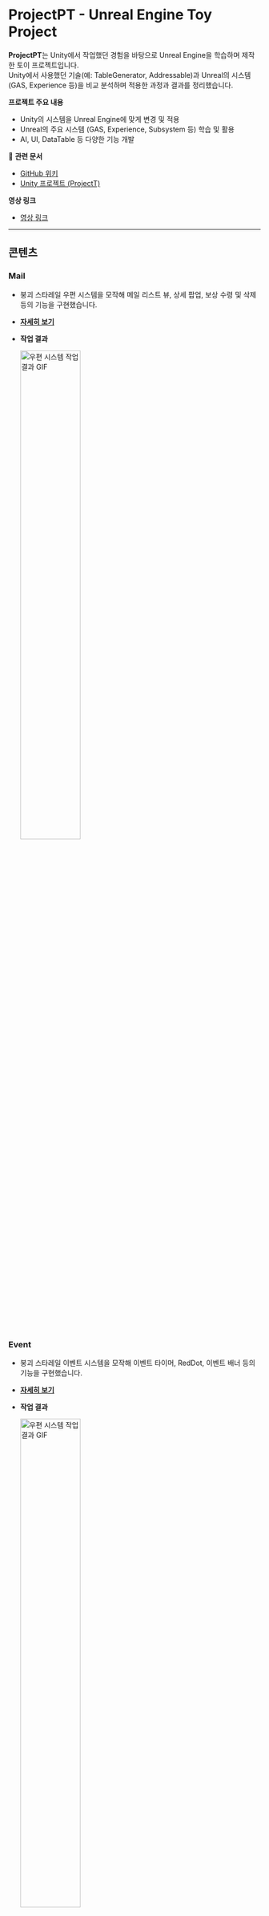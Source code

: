 # ProjectPT - Unreal Engine Toy Project

**ProjectPT**는 Unity에서 작업했던 경험을 바탕으로 Unreal Engine을 학습하며 제작한 토이 프로젝트입니다.  
Unity에서 사용했던 기술(예: TableGenerator, Addressable)과 Unreal의 시스템(GAS, Experience 등)을 비교 분석하며 적용한 과정과 결과를 정리했습니다.

**프로젝트 주요 내용**
- Unity의 시스템을 Unreal Engine에 맞게 변경 및 적용
- Unreal의 주요 시스템 (GAS, Experience, Subsystem 등) 학습 및 활용
- AI, UI, DataTable 등 다양한 기능 개발

🔗 **관련 문서**
- [ GitHub 위키](https://github.com/osy9611/ProjectPT/wiki)
- [ Unity 프로젝트 (ProjectT)](https://github.com/osy9611/ProjectT)

**영상 링크**
- [ 영상 링크 ](https://youtu.be/AaxhsxUV9HY)

---

## 콘텐츠

### Mail
- 붕괴 스타레일 우편 시스템을 모작해 메일 리스트 뷰, 상세 팝업, 보상 수령 및 삭제 등의 기능을 구현했습니다.
- **[자세히 보기](https://github.com/osy9611/ProjectPT/wiki/Mail)**
- **작업 결과**

  <a href="https://github.com/osy9611/ProjectPT/wiki/Mail">
    <img src="https://github.com/user-attachments/assets/de08e167-ad53-49b5-b85b-f5280df9bf9c" width="50%" height="50%" alt="우편 시스템 작업 결과 GIF">
  </a>

### Event
- 붕괴 스타레일 이벤트 시스템을 모작해 이벤트 타이머, RedDot, 이벤트 배너 등의 기능을 구현했습니다.
- **[자세히 보기](https://github.com/osy9611/ProjectPT/wiki/Event)**
- **작업 결과**

  <a href="https://github.com/osy9611/ProjectPT/wiki/Event">
    <img src="https://github.com/user-attachments/assets/5df4f67d-9a0f-4b9f-8fdb-1de4435dd548" width="50%" height="50%" alt="우편 시스템 작업 결과 GIF">
  </a>

## 주요 시스템

### UI 시스템
- Unity의 UIManager를 Unreal의 UIManagerSubsystem 으로 변환
- GameplayTag 기반 UI Layer 관리 (Static, Dynamic, System)
- **[자세히 보기](https://github.com/osy9611/ProjectPT/wiki/UISystem)**

### DataTable & AssetManager
- CSV 기반 DataTable 자동 생성 및 직렬화 저장
  - **[자세히 보기](https://github.com/osy9611/ProjectPT/wiki/DataTable)**
- Unreal의 AssetManager를 Unity의 Addressable과 비교하여 리소스 로드 및 관리
  - **[자세히 보기](https://github.com/osy9611/ProjectPT/wiki/AssetManager)**

### Subsystem (Unity의 Manager 시스템을 Unreal에 적용)
- Unity에서 사용했던 Manager 패턴을 Unreal의 Subsystem 구조로 변환
- 게임 내 시스템을 `GameInstanceSubsystem` 및 `WorldSubsystem`으로 관리
- **[자세히 보기](https://github.com/osy9611/ProjectPT/wiki/Subsystem)**

### Camera System
- 다양한 카메라 모드를 유연하게 관리
- **[자세히 보기](https://github.com/osy9611/ProjectPT/wiki/Camera-System)**
- **작업 결과**

  <a href="https://github.com/osy9611/ProjectPT/wiki/Camera-System">
    <img src="https://github.com/user-attachments/assets/f4843152-0221-45cb-94e1-36505312e8be" width="50%" height="50%" alt="카메라 시스템 작업 결과 GIF">
  </a>
  
###  Gameplay Ability System (GAS)
- Unreal의 GAS 시스템을 활용하여 능력(스킬) 및 상태 효과를 관리
- **[자세히 보기](https://github.com/osy9611/ProjectPT/wiki/Gameplay-Ability-System)**
- **작업 결과**
  
  <a href="https://github.com/osy9611/ProjectPT/wiki/AI">
    <img src="https://github.com/user-attachments/assets/18bf3fdf-26de-43d7-803f-ccf194549ac9" width="50%" height="50%" alt="Skill GIF">
  </a>

### AI 시스템
- AIComponent를 통한 AI 초기화 및 AttributeSet 관리
- AIController와 AI Perception을 이용한 감지 및 행동 패턴 구현
- **[자세히 보기](https://github.com/osy9611/ProjectPT/wiki/AI)**
- **작업 결과**
  
  <a href="https://github.com/osy9611/ProjectPT/wiki/AI">
    <img src="https://github.com/user-attachments/assets/3d397b01-cf37-4e33-b9f5-4b65a8e188e9" width="50%" height="50%" alt="AI 작업 결과">
  </a>
  
---
